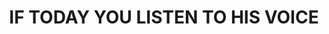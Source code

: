 ---
capo: 0
id: 0
lang: en-us
page: '67'
step: pre
subtitle: ''
tags: []
title: IF TODAY YOU LISTEN TO HIS VOICE
---